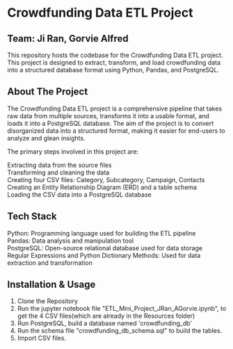 # Crowdfunding Data ETL Project

## Team: Ji Ran,	Gorvie Alfred 

This repository hosts the codebase for the Crowdfunding Data ETL project. This project is designed to extract, transform, and load crowdfunding data into a structured database format using Python, Pandas, and PostgreSQL.  

## About The Project 
The Crowdfunding Data ETL project is a comprehensive pipeline that takes raw data from multiple sources, transforms it into a usable format, and loads it into a PostgreSQL database. The aim of the project is to convert disorganized data into a structured format, making it easier for end-users to analyze and glean insights. 

The primary steps involved in this project are:  

Extracting data from the source files  
Transforming and cleaning the data  
Creating four CSV files: Category, Subcategory, Campaign, Contacts  
Creating an Entity Relationship Diagram (ERD) and a table schema  
Loading the CSV data into a PostgreSQL database  

## Tech Stack
Python: Programming language used for building the ETL pipeline  
Pandas: Data analysis and manipulation tool  
PostgreSQL: Open-source relational database used for data storage  
Regular Expressions and Python Dictionary Methods: Used for data extraction and transformation  

## Installation & Usage 
1. Clone the Repository
2. Run the jupyter notebook file "ETL_Mini_Project_JRan_AGorvie.ipynb", to get the 4 CSV files(which are already in the Resources folder)
3. Run PostgreSQL, build a database named 'crowdfunding_db'
4. Run the schema file "crowdfunding_db_schema.sql" to build the tables.
5. Import CSV files.
